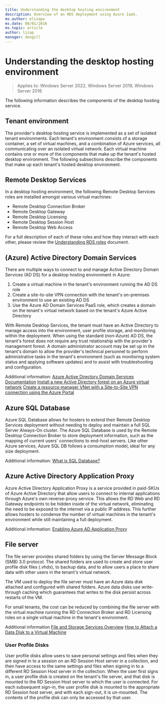 ```yaml
---
title: Understanding the desktop hosting environment
description: Overview of an RDS deployment using Azure IaaS.
ms.author: elizapo
ms.date: 08/01/2016
ms.topic: article
author: lizap
manager: dongill
---
```

# Understanding the desktop hosting environment

>Applies to: Windows Server 2022, Windows Server 2019, Windows Server 2016

The following information describes the components of the desktop hosting service.

## Tenant environment
The provider's desktop hosting service is implemented as a set of isolated tenant environments. Each tenant's environment consists of a storage container, a set of virtual machines, and a combination of Azure services, all communicating over an isolated virtual network. Each virtual machine contains one or more of the components that make up the tenant's hosted desktop environment. The following subsections describe the components that make up each tenant's hosted desktop environment.

## Remote Desktop Services
In a desktop hosting environment, the following Remote Desktop Services roles are installed amongst various virtual machines:

  - Remote Desktop Connection Broker
  - Remote Desktop Gateway
  - Remote Desktop Licensing
  - Remote Desktop Session Host
  - Remote Desktop Web Access

For a full description of each of these roles and how they interact with each other, please review the [Understanding RDS roles](./desktop-hosting-service.md) document.

##  (Azure) Active Directory Domain Services
There are multiple ways to connect to and manage Active Directory Domain Services (AD DS) for a desktop hosting environment in Azure:

1. Create a virtual machine in the tenant's environment running the AD DS role
2. Create a site-to-site VPN connection with the tenant's on-premises environment to use an existing AD DS
3. Use the Azure AD Domain Services PaaS role, which creates a domain on the tenant's virtual network based on the tenant's Azure Active Directory

With Remote Desktop Services, the tenant must have an Active Directory to manage access into the environment, user profile storage, and monitoring within the deployment. When using the standard (non-Azure) AD DS, the tenant's forest does not require any trust relationship with the provider's management forest. A domain administrator account may be set up in the tenant's domain to allow the provider's technical personnel to perform administrative tasks in the tenant's environment (such as monitoring system status and applying software updates) and to assist with troubleshooting and configuration.

Additional information:
[Azure Active Directory Domain Services Documentation](https://azure.microsoft.com/documentation/services/active-directory-ds/)
[Install a new Active Directory forest on an Azure virtual network](../../identity/ad-ds/introduction-to-active-directory-domain-services-ad-ds-virtualization-level-100.md)
[Create a resource manager VNet with a Site-to-Site VPN connection using the Azure Portal](/azure/vpn-gateway/vpn-gateway-howto-site-to-site-resource-manager-portal)

## Azure SQL Database
Azure SQL Database allows for hosters to extend their Remote Desktop Services deployment without needing to deploy and maintain a full SQL Server Always-On cluster. The Azure SQL Database is used by the Remote Desktop Connection Broker to store deployment information, such as the mapping of current users' connections to end-host servers. Like other Azure services, Azure SQL DB follows a consumption model, ideal for any size deployment.

Additional information:
[What is SQL Database?](/azure/azure-sql/database/sql-database-paas-overview)

## Azure Active Directory Application Proxy
Azure Active Directory Application Proxy is a service provided in paid-SKUs of Azure Active Directory that allow users to connect to internal applications through Azure's own reverse-proxy service. This allows the RD Web and RD Gateway endpoints to be hidden inside of the virtual network, eliminating the need to be exposed to the internet via a public IP address. This further allows hosters to condense the number of virtual machines in the tenant's environment while still maintaining a full deployment.

Additional information:
[Enabling Azure AD Application Proxy](/azure/active-directory/manage-apps/application-proxy-add-on-premises-application)

## File server
The file server provides shared folders by using the Server Message Block (SMB) 3.0 protocol. The shared folders are used to create and store user profile disk files (.vhdx), to backup data, and to allow users a place to share data with other users in the tenant's virtual network.

The VM used to deploy the file server must have an Azure data disk attached and configured with shared folders. Azure data disks use write-through caching which guarantees that writes to the disk persist across restarts of the VM.

For small tenants, the cost can be reduced by combining the file server with the virtual machine running the RD Connection Broker and RD Licensing roles on a single virtual machine in the tenant's environment.

Additional information
[File and Storage Services Overview](/previous-versions/windows/it-pro/windows-server-2012-R2-and-2012/hh831487(v=ws.11))
[How to Attach a Data Disk to a Virtual Machine](https://www.windowsazure.com/manage/windows/how-to-guides/attach-a-disk/)

### User Profile Disks
User profile disks allow users to save personal settings and files when they are signed in to a session on an RD Session Host server in a collection, and then have access to the same settings and files when signing in to a different RD Session Host server in the collection. When the user first signs in, a user profile disk is created on the tenant's file server, and that disk is mounted to the RD Session Host server to which the user is connected. For each subsequent sign-in, the user profile disk is mounted to the appropriate RD Session host server, and with each sign-out, it is un-mounted. The contents of the profile disk can only be accessed by that user.
